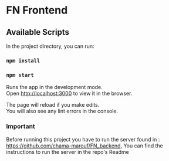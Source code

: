 # FN Frontend

## Available Scripts

In the project directory, you can run:

### `npm install`

### `npm start`

Runs the app in the development mode.\
Open [http://localhost:3000](http://localhost:3000) to view it in the browser.

The page will reload if you make edits.\
You will also see any lint errors in the console.

### Important

Before running this project you have to run the server found in : https://github.com/chama-marouf/FN_backend, You can find the instructions to run the server in the repo's Readme
